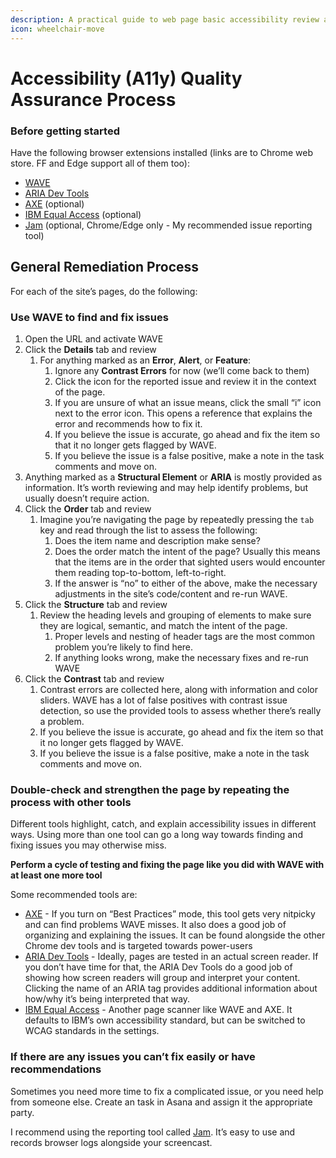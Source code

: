 ```yaml
---
description: A practical guide to web page basic accessibility review and improvement.
icon: wheelchair-move
---
```


# Accessibility (A11y) Quality Assurance Process

### Before getting started <a href="#before-getting-started" id="before-getting-started"></a>

Have the following browser extensions installed (links are to Chrome web store. FF and Edge support all of them too):

* [WAVE](https://chromewebstore.google.com/detail/wave-evaluation-tool/jbbplnpkjmmeebjpijfedlgcdilocofh)
* [ARIA Dev Tools](https://chromewebstore.google.com/detail/aria-devtools/dneemiigcbbgbdjlcdjjnianlikimpck?hl=en)
* [AXE](https://chromewebstore.google.com/detail/axe-devtools-web-accessib/lhdoppojpmngadmnindnejefpokejbdd) (optional)
* [IBM Equal Access](https://chromewebstore.google.com/detail/ibm-equal-access-accessib/lkcagbfjnkomcinoddgooolagloogehp) (optional)
* [Jam](https://chromewebstore.google.com/detail/jam/iohjgamcilhbgmhbnllfolmkmmekfmci) (optional, Chrome/Edge only - My recommended issue reporting tool)

## General Remediation Process <a href="#general-remediation-process" id="general-remediation-process"></a>

For each of the site’s pages, do the following:

### Use WAVE to find and fix issues <a href="#use-wave-to-find-and-fix-issues" id="use-wave-to-find-and-fix-issues"></a>

1. Open the URL and activate WAVE
2. Click the **Details** tab and review
   1. For anything marked as an **Error**, **Alert**, or **Feature**:
      1. Ignore any **Contrast Errors** for now (we’ll come back to them)
      2. Click the icon for the reported issue and review it in the context of the page.
      3. If you are unsure of what an issue means, click the small “i” icon next to the error icon. This opens a reference that explains the error and recommends how to fix it.
      4. If you believe the issue is accurate, go ahead and fix the item so that it no longer gets flagged by WAVE.
      5. If you believe the issue is a false positive, make a note in the task comments and move on.
3. Anything marked as a **Structural Element** or **ARIA** is mostly provided as information. It’s worth reviewing and may help identify problems, but usually doesn’t require action.
4. Click the **Order** tab and review
   1. Imagine you’re navigating the page by repeatedly pressing the `tab` key and read through the list to assess the following:
      1. Does the item name and description make sense?
      2. Does the order match the intent of the page? Usually this means that the items are in the order that sighted users would encounter them reading top-to-bottom, left-to-right.
      3. If the answer is “no” to either of the above, make the necessary adjustments in the site’s code/content and re-run WAVE.
5. Click the **Structure** tab and review
   1. Review the heading levels and grouping of elements to make sure they are logical, semantic, and match the intent of the page.
      1. Proper levels and nesting of header tags are the most common problem you’re likely to find here.
      2. If anything looks wrong, make the necessary fixes and re-run WAVE
6. Click the **Contrast** tab and review
   1. Contrast errors are collected here, along with information and color sliders. WAVE has a lot of false positives with contrast issue detection, so use the provided tools to assess whether there’s really a problem.
   2. If you believe the issue is accurate, go ahead and fix the item so that it no longer gets flagged by WAVE.
   3. If you believe the issue is a false positive, make a note in the task comments and move on.

### Double-check and strengthen the page by repeating the process with other tools <a href="#double-check-and-strengthen-the-page-by-repeating-the-process-with-other-tools" id="double-check-and-strengthen-the-page-by-repeating-the-process-with-other-tools"></a>

Different tools highlight, catch, and explain accessibility issues in different ways. Using more than one tool can go a long way towards finding and fixing issues you may otherwise miss.

**Perform a cycle of testing and fixing the page like you did with WAVE with at least one more tool**

Some recommended tools are:

* [AXE](https://chromewebstore.google.com/detail/axe-devtools-web-accessib/lhdoppojpmngadmnindnejefpokejbdd) - If you turn on “Best Practices” mode, this tool gets very nitpicky and can find problems WAVE misses. It also does a good job of organizing and explaining the issues. It can be found alongside the other Chrome dev tools and is targeted towards power-users
* [ARIA Dev Tools](https://chromewebstore.google.com/detail/aria-devtools/dneemiigcbbgbdjlcdjjnianlikimpck?hl=en) - Ideally, pages are tested in an actual screen reader. If you don’t have time for that, the ARIA Dev Tools do a good job of showing how screen readers will group and interpret your content. Clicking the name of an ARIA tag provides additional information about how/why it’s being interpreted that way.
* [IBM Equal Access](https://chromewebstore.google.com/detail/ibm-equal-access-accessib/lkcagbfjnkomcinoddgooolagloogehp) - Another page scanner like WAVE and AXE. It defaults to IBM’s own accessibility standard, but can be switched to WCAG standards in the settings.

### If there are any issues you can’t fix easily or have recommendations <a href="#if-there-are-any-issues-you-cant-fix-easily-or-have-recommendations" id="if-there-are-any-issues-you-cant-fix-easily-or-have-recommendations"></a>

Sometimes you need more time to fix a complicated issue, or you need help from someone else. Create an task in Asana and assign it the appropriate party.

I recommend using the reporting tool called [Jam](https://chromewebstore.google.com/detail/jam/iohjgamcilhbgmhbnllfolmkmmekfmci). It’s easy to use and records browser logs alongside your screencast.
